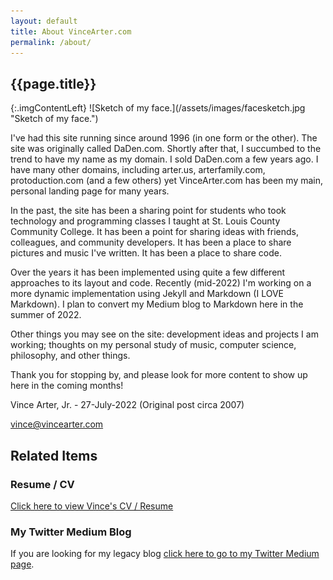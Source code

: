 ```yaml
---
layout: default
title: About VinceArter.com
permalink: /about/
---
```


## {{page.title}}

<article id="article" markdown=1>
{:.imgContentLeft}
![Sketch of my face.](/assets/images/facesketch.jpg "Sketch of my face.")

I've had this site running since around 1996 (in one form or the other). The site was originally called DaDen.com. Shortly after that, I succumbed to the trend to have my name as my domain. I sold DaDen.com a few years ago. I have many other domains, including arter.us, arterfamily.com, protoduction.com (and a few others) yet VinceArter.com has been my main, personal landing page for many years.

In the past, the site has been a sharing point for students who took technology and programming classes I taught at St. Louis County Community College. It has been a point for sharing ideas with friends, colleagues, and community developers. It has been a place to share pictures and music I've written. It has been a place to share code.

Over the years it has been implemented using quite a few different approaches to its layout and code. Recently (mid-2022) I'm working on a more dynamic implementation using Jekyll and Markdown (I LOVE Markdown). I plan to convert my Medium blog to Markdown here in the summer of 2022.

Other things you may see on the site: development ideas and projects I am working; thoughts on my personal study of music, computer science, philosophy, and other things.

Thank you for stopping by, and please look for more content to show up here in the coming months!

Vince Arter, Jr. - 27-July-2022 (Original post circa 2007)

[vince@vincearter.com](mailto:vince@vincearter.com)
</article>

<aside id="aside" markdown=1>

## Related Items
### Resume / CV
[Click here to view Vince's CV / Resume](cv.md)

### My Twitter Medium Blog
If you are looking for my legacy blog [click here to go to my Twitter Medium page](https://vinniedaarm.medium.com/).

</aside>
